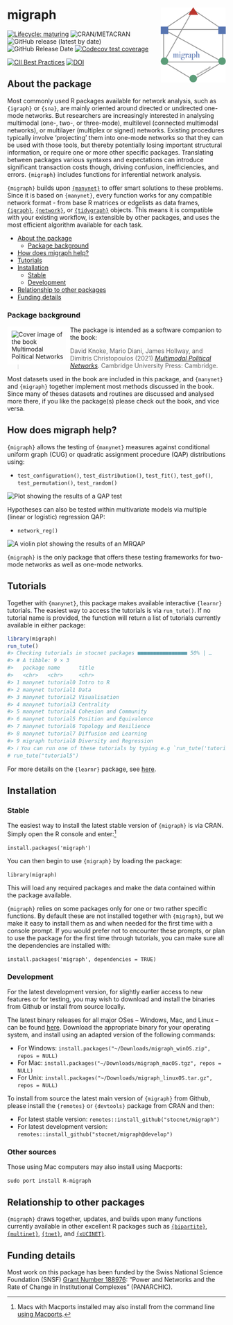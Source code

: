 
<!-- README.md is generated from README.Rmd. Please edit that file -->

# migraph <img src="man/figures/logo.png" alt="migraph logo" align="right" width="150"/>

<!-- badges: start -->

[![Lifecycle:
maturing](https://img.shields.io/badge/lifecycle-maturing-blue.svg)](https://lifecycle.r-lib.org/articles/stages.html#maturing)
![CRAN/METACRAN](https://img.shields.io/cran/v/migraph) ![GitHub release
(latest by
date)](https://img.shields.io/github/v/release/stocnet/migraph) ![GitHub
Release
Date](https://img.shields.io/github/release-date/stocnet/migraph)
[![Codecov test
coverage](https://codecov.io/gh/stocnet/migraph/branch/main/graph/badge.svg)](https://app.codecov.io/gh/stocnet/migraph?branch=main)
<!-- [![CodeFactor](https://www.codefactor.io/repository/github/stocnet/migraph/badge)](https://www.codefactor.io/repository/github/stocnet/migraph) -->
[![CII Best
Practices](https://bestpractices.coreinfrastructure.org/projects/4559/badge)](https://bestpractices.coreinfrastructure.org/projects/4559)
[![DOI](https://zenodo.org/badge/DOI/10.5281/zenodo.7076396.svg)](https://doi.org/10.5281/zenodo.7076396)
<!-- see https://zenodo.org/record/7076396 -->
<!-- ![GitHub All Releases](https://img.shields.io/github/downloads/stocnet/migraph/total) -->
<!-- badges: end -->

## About the package

Most commonly used R packages available for network analysis, such as
`{igraph}` or `{sna}`, are mainly oriented around directed or undirected
one-mode networks. But researchers are increasingly interested in
analysing multimodal (one-, two-, or three-mode), multilevel (connected
multimodal networks), or multilayer (multiplex or signed) networks.
Existing procedures typically involve ‘projecting’ them into one-mode
networks so that they can be used with those tools, but thereby
potentially losing important structural information, or require one or
more other specific packages. Translating between packages various
syntaxes and expectations can introduce significant transaction costs
though, driving confusion, inefficiencies, and errors. `{migraph}`
includes functions for inferential network analysis.

`{migraph}` builds upon
[`{manynet}`](https://stocnet.github.io/manynet/) to offer smart
solutions to these problems. Since it is based on `{manynet}`, every
function works for any compatible network format - from base R matrices
or edgelists as data frames, [`{igraph}`](https://igraph.org/r/),
[`{network}`](https://statnet.org), or
[`{tidygraph}`](https://tidygraph.data-imaginist.com/index.html)
objects. This means it is compatible with your existing workflow, is
extensible by other packages, and uses the most efficient algorithm
available for each task.

- [About the package](#about-the-package)
  - [Package background](#package-background)
- [How does migraph help?](#how-does-migraph-help)
- [Tutorials](#tutorials)
- [Installation](#installation)
  - [Stable](#stable)
  - [Development](#development)
- [Relationship to other packages](#relationship-to-other-packages)
- [Funding details](#funding-details)

### Package background

<img style="border:10px solid white;" src="https://jameshollway.com/media/9781108833509pvs01.jpg" align="left" alt="Cover image of the book Multimodal Political Networks" width="125"/>

The package is intended as a software companion to the book:

> David Knoke, Mario Diani, James Hollway, and Dimitris Christopoulos
> (2021) [*Multimodal Political
> Networks*](https://www.cambridge.org/core/books/multimodal-political-networks/43EE8C192A1B0DCD65B4D9B9A7842128).
> Cambridge University Press: Cambridge.

Most datasets used in the book are included in this package, and
`{manynet}` and `{migraph}` together implement most methods discussed in
the book. Since many of theses datasets and routines are discussed and
analysed more there, if you like the package(s) please check out the
book, and vice versa.

## How does migraph help?

`{migraph}` allows the testing of `{manynet}` measures against
conditional uniform graph (CUG) or quadratic assignment procedure (QAP)
distributions using:

- `test_configuration()`, `test_distribution()`, `test_fit()`,
  `test_gof()`, `test_permutation()`, `test_random()`

<img src="https://www.jameshollway.com/post/migraph/tests-2.png" alt="Plot showing the results of a QAP test"/>

Hypotheses can also be tested within multivariate models via multiple
(linear or logistic) regression QAP:

- `network_reg()`

<img src="https://www.jameshollway.com/post/migraph/regression-1.png" alt="A violin plot showing the results of an MRQAP"/>

`{migraph}` is the only package that offers these testing frameworks for
two-mode networks as well as one-mode networks.

## Tutorials

Together with `{manynet}`, this package makes available interactive
`{learnr}` tutorials. The easiest way to access the tutorials is via
`run_tute()`. If no tutorial name is provided, the function will return
a list of tutorials currently available in either package:

``` r
library(migraph)
run_tute()
#> Checking tutorials in stocnet packages ■■■■■■■■■■■■■■■■ 50% | …
#> # A tibble: 9 × 3
#>   package name      title                   
#>   <chr>   <chr>     <chr>                   
#> 1 manynet tutorial0 Intro to R              
#> 2 manynet tutorial1 Data                    
#> 3 manynet tutorial2 Visualisation           
#> 4 manynet tutorial3 Centrality              
#> 5 manynet tutorial4 Cohesion and Community  
#> 6 manynet tutorial5 Position and Equivalence
#> 7 manynet tutorial6 Topology and Resilience 
#> 8 manynet tutorial7 Diffusion and Learning  
#> 9 migraph tutorial8 Diversity and Regression
#> ℹ You can run one of these tutorials by typing e.g `run_tute('tutorial1')` or `run_tute('Data')` into the console.
# run_tute("tutorial5")
```

For more details on the `{learnr}` package, see
[here](https://rstudio.github.io/learnr/).

## Installation

### Stable

The easiest way to install the latest stable version of `{migraph}` is
via CRAN. Simply open the R console and enter:[^1]

`install.packages('migraph')`

You can then begin to use `{migraph}` by loading the package:

`library(migraph)`

This will load any required packages and make the data contained within
the package available.

`{migraph}` relies on some packages only for one or two rather specific
functions. By default these are not installed together with `{migraph}`,
but we make it easy to install them as and when needed for the first
time with a console prompt. If you would prefer not to encounter these
prompts, or plan to use the package for the first time through
tutorials, you can make sure all the dependencies are installed with:

`install.packages('migraph', dependencies = TRUE)`

### Development

For the latest development version, for slightly earlier access to new
features or for testing, you may wish to download and install the
binaries from Github or install from source locally.

The latest binary releases for all major OSes – Windows, Mac, and Linux
– can be found
[here](https://github.com/stocnet/migraph/releases/latest). Download the
appropriate binary for your operating system, and install using an
adapted version of the following commands:

- For Windows:
  `install.packages("~/Downloads/migraph_winOS.zip", repos = NULL)`
- For Mac:
  `install.packages("~/Downloads/migraph_macOS.tgz", repos = NULL)`
- For Unix:
  `install.packages("~/Downloads/migraph_linuxOS.tar.gz", repos = NULL)`

To install from source the latest main version of `{migraph}` from
Github, please install the `{remotes}` or `{devtools}` package from CRAN
and then:

- For latest stable version:
  `remotes::install_github("stocnet/migraph")`
- For latest development version:
  `remotes::install_github("stocnet/migraph@develop")`

### Other sources

Those using Mac computers may also install using Macports:

`sudo port install R-migraph`

## Relationship to other packages

`{migraph}` draws together, updates, and builds upon many functions
currently available in other excellent R packages such as
[`{bipartite}`](https://github.com/biometry/bipartite),
[`{multinet}`](https://CRAN.R-project.org/package=multinet),
[`{tnet}`](https://toreopsahl.com/tnet/), and
[`{xUCINET}`](https://sites.google.com/view/asnr-2022/xucinet?authuser=0).

## Funding details

Most work on this package has been funded by the Swiss National Science
Foundation (SNSF) [Grant Number
188976](https://data.snf.ch/grants/grant/188976): “Power and Networks
and the Rate of Change in Institutional Complexes” (PANARCHIC).

[^1]: Macs with Macports installed may also install from the command
    line [using Macports](https://ports.macports.org/port/R-migraph/).
